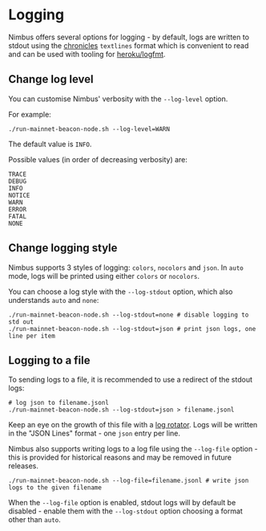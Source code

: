 # Logging

Nimbus offers several options for logging - by default, logs are written to stdout using the [chronicles](https://github.com/status-im/nim-chronicles#introduction) `textlines` format which is convenient to read and can be used with tooling for [heroku/logfmt](https://brandur.org/logfmt).

## Change log level

You can customise Nimbus' verbosity with the `--log-level` option.

For example:

```
./run-mainnet-beacon-node.sh --log-level=WARN
```

The default value is `INFO`.

Possible values (in order of decreasing verbosity) are:

```
TRACE
DEBUG
INFO
NOTICE
WARN
ERROR
FATAL
NONE
```

## Change logging style

Nimbus supports 3 styles of logging: `colors`, `nocolors` and `json`. In `auto` mode, logs will be printed using either `colors` or `nocolors`.

You can choose a log style with the `--log-stdout` option, which also understands `auto` and `none`:

```
./run-mainnet-beacon-node.sh --log-stdout=none # disable logging to std out
./run-mainnet-beacon-node.sh --log-stdout=json # print json logs, one line per item
```

## Logging to a file

To sending logs to a file, it is recommended to use a redirect of the stdout logs:

```
# log json to filename.jsonl
./run-mainnet-beacon-node.sh --log-stdout=json > filename.jsonl
```

 Keep an eye on the growth of this file with a [log rotator](./log-rotate.md). Logs will be written in the "JSON Lines" format - one `json` entry per line.

Nimbus also supports writing logs to a log file using the `--log-file` option - this is provided for historical reasons and may be removed in future releases.

```
./run-mainnet-beacon-node.sh --log-file=filename.jsonl # write json logs to the given filename
```

When the `--log-file` option is enabled, stdout logs will by default be disabled - enable them with the `--log-stdout` option choosing a format other than `auto`.
